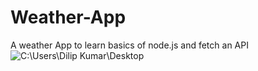 # Weather-App
A weather App to learn basics of node.js and fetch an API
![C:\Users\Dilip Kumar\Desktop](weather.png)

